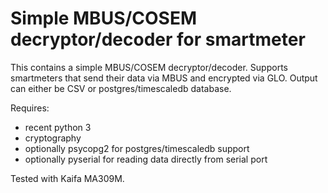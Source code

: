 Simple MBUS/COSEM decryptor/decoder for smartmeter
==================================================

This contains a simple MBUS/COSEM decryptor/decoder. Supports smartmeters that send their data via MBUS and encrypted via GLO.
Output can either be CSV or postgres/timescaledb database.

Requires:

- recent python 3
- cryptography
- optionally psycopg2 for postgres/timescaledb support
- optionally pyserial for reading data directly from serial port

Tested with Kaifa MA309M.
